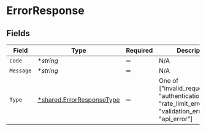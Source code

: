 # ErrorResponse


## Fields

| Field                                                                                                         | Type                                                                                                          | Required                                                                                                      | Description                                                                                                   |
| ------------------------------------------------------------------------------------------------------------- | ------------------------------------------------------------------------------------------------------------- | ------------------------------------------------------------------------------------------------------------- | ------------------------------------------------------------------------------------------------------------- |
| `Code`                                                                                                        | **string*                                                                                                     | :heavy_minus_sign:                                                                                            | N/A                                                                                                           |
| `Message`                                                                                                     | **string*                                                                                                     | :heavy_minus_sign:                                                                                            | N/A                                                                                                           |
| `Type`                                                                                                        | [*shared.ErrorResponseType](../../../pkg/models/shared/errorresponsetype.md)                                  | :heavy_minus_sign:                                                                                            | One of ["invalid_request_error", "authentication_error", "rate_limit_error", "validation_error", "api_error"] |